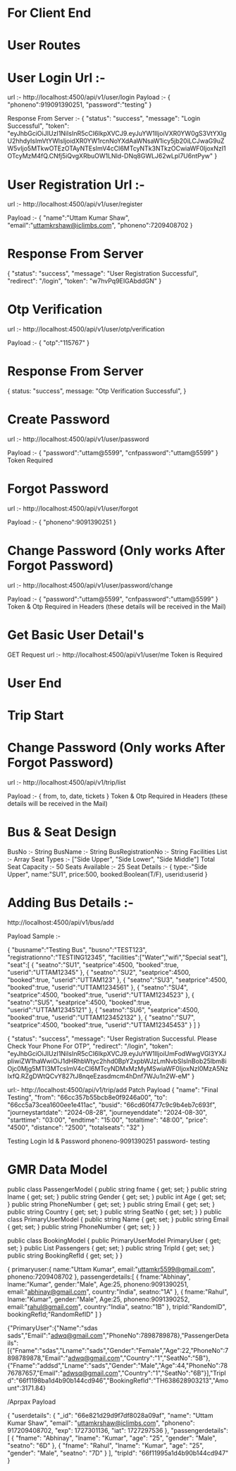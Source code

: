 # For Client End

# User Routes 

# User Login Url :- 
url :- http://localhost:4500/api/v1/user/login
Payload :-
{
   "phoneno":919091390251,
   "password":"testing"
}

Response From Server :- 
{
  "status": "success",
  "message": "Login Successful",
  "token": "eyJhbGciOiJIUzI1NiIsInR5cCI6IkpXVCJ9.eyJuYW1lIjoiVXR0YW0gS3VtYXIgU2hhdyIsImVtYWlsIjoidXR0YW1rcnNoYXdAaWNsaW1icy5jb20iLCJwaG9uZW5vIjo5MTkwOTEzOTAyNTEsImV4cCI6MTcyNTk3NTkzOCwiaWF0IjoxNzI1OTcyMzM4fQ.CNfj5iQvgXRbuOW1LNld-DNq8GWLJ62wLpl7U6ntPyw"
}


# User Registration Url :- 

url :- http://localhost:4500/api/v1/user/register

Payload :- {
  "name":"Uttam Kumar Shaw",
  "email":"uttamkrshaw@iclimbs.com",
  "phoneno":7209408702
}

# Response From Server
{
  "status": "success",
  "message": "User Registration Successful",
  "redirect": "/login",
  "token": "w7hvPq9EIGAbddGN"
}


# Otp Verification 

url :- http://localhost:4500/api/v1/user/otp/verification

Payload :- {
"otp":"115767"
}

# Response From Server 

{ status: "success", message: "Otp Verification Successful", }

# Create Password 

url :- http://localhost:4500/api/v1/user/password

Payload :- {
"password":"uttam@5599",
"cnfpassword":"uttam@5599"
}
Token Required

# Forgot Password 

url :- http://localhost:4500/api/v1/user/forgot

Payload :- {
"phoneno":9091390251
}


# Change Password (Only works After Forgot Password)

url :- http://localhost:4500/api/v1/user/password/change

Payload :- {
"password":"uttam@5599",
"cnfpassword":"uttam@5599"
}
Token & Otp  Required in Headers (these details will be received in the Mail)




# Get Basic User Detail's 
GET Request
url :- http://localhost:4500/api/v1/user/me
Token is Required 
# User End 



# Trip Start 


# Change Password (Only works After Forgot Password)

url :- http://localhost:4500/api/v1/trip/list

Payload :- {
from,
to,
date,
tickets
}
Token & Otp  Required in Headers (these details will be received in the Mail)























































































































































































































# Bus & Seat Design
BusNo :- String
BusName :- String
BusRegistrationNo :- String
Facilities List :- Array
Seat Types :- ["Side Upper", "Side Lower", "Side Middle"]
Total Seat Capacity :- 50
Seats Available :- 25
Seat Details :- {
  type:-"Side Upper",
  name:"SU1",
  price:500,
  booked:Boolean(T/F),
  userid:userid
}


# Adding Bus Details :-

http://localhost:4500/api/v1/bus/add

Payload Sample :- 

{
"busname":"Testing Bus",
"busno":"TEST123",
"registrationno":"TESTING12345",
"facilities":["Water","wifi","Special seat"],
"seat":[
  {
    "seatno":"SU1",
    "seatprice":4500,
    "booked":true,
    "userid":"UTTAM12345"
}, {
    "seatno":"SU2",
    "seatprice":4500,
    "booked":true,
    "userid":"UTTAM123"
}, {
    "seatno":"SU3",
    "seatprice":4500,
    "booked":true,
    "userid":"UTTAM1234561"
}, {
    "seatno":"SU4",
    "seatprice":4500,
    "booked":true,
    "userid":"UTTAM1234523"
}, {
    "seatno":"SU5",
    "seatprice":4500,
    "booked":true,
    "userid":"UTTAM12345121"
}, {
    "seatno":"SU6",
    "seatprice":4500,
    "booked":true,
    "userid":"UTTAM123452132"
}, {
    "seatno":"SU7",
    "seatprice":4500,
    "booked":true,
    "userid":"UTTAM12345453"
}
]
}


<!-- New -->

{
  "status": "success",
  "message": "User Registration Successful. Please Check Your Phone For OTP",
  "redirect": "/login",
  "token": "eyJhbGciOiJIUzI1NiIsInR5cCI6IkpXVCJ9.eyJuYW1lIjoiUmFodWwgVGl3YXJpIiwiZW1haWwiOiJ1dHRhbWtyc2hhd0BpY2xpbWJzLmNvbSIsInBob25lbm8iOjc0Mjg5MTI3MTcsImV4cCI6MTcyNDMxMzMyMSwiaWF0IjoxNzI0MzA5NzIxfQ.RZgDWtQCvY827tJ8nqeEzasdmcm4hDnf7WJu1n2W-eM"
}


<!-- Adding New Trip Detail's -->
url:- http://localhost:4500/api/v1/trip/add
Patch
Payload 
{
    "name": "Final Testing",
    "from": "66cc357b55bcb8e0f9246a00",
    "to": "66cc5a73cea1600ee1e411ac",
    "busid": "66cd60f477c9c9b4eb7c693f",
    "journeystartdate": "2024-08-28",
    "journeyenddate": "2024-08-30",
    "starttime": "03:00",
    "endtime": "15:00",
    "totaltime": "48:00",
    "price": "4500",
    "distance": "2500",
    "totalseats": "32"
}


Testing Login Id & Password
phoneno-9091390251
password- testing

# GMR Data Model

public class PassengerModel
 {
     public string fname { get; set; }
     public string lname { get; set; }
     public string Gender { get; set; }
     public int Age { get; set; }
     public string PhoneNumber { get; set; }
     public string Email { get; set; }
     public string Country { get; set; }
     public string SeatNo { get; set; }
 }
 public class PrimaryUserModel
 {
     public string Name { get; set; }
     public string Email { get; set; }
     public string PhoneNumber { get; set; }
 }

 public class BookingModel
 {
     public PrimaryUserModel PrimaryUser { get; set; }
     public List<PassengerModel> Passengers { get; set; }
     public string TripId { get; set; }
     public string BookingRefId { get; set; }
 }

 {
primaryuser:{
    name:"Uttam Kumar",
    email:"uttamkr5599@gmail.com",
    phoneno:7209408702
},
passengerdetails:[
{
    fname:"Abhinay",
    lname:"Kumar",
    gender:"Male",
    Age:25,
    phoneno:9091390251,
    email:"abhinay@gmail.com",
    country:"India",
    seatno:"1A"
},
{
    fname:"Rahul",
    lname:"Kumar",
    gender:"Male",
    Age:25,
    phoneno:9091390252,
    email:"rahul@gmail.com",
    country:"India",
    seatno:"1B"
},
tripId:"RandomID",
bookingRefId;"RandomRefID"
]
 }



 {"PrimaryUser":{"Name":"sdas sads","Email":"adwq@gmail.com","PhoneNo":7898789878},"PassengerDetails":[{"Fname":"sdas","Lname":"sads","Gender":"Female","Age":22,"PhoneNo":7898789878,"Email":"adwq@gmail.com","Country":"1","SeatNo":"5B"},{"Fname":"addsd","Lname":"sads","Gender":"Male","Age":44,"PhoneNo":7876787657,"Email":"adwsq@gmail.com","Country":"1","SeatNo":"6B"}],"TripId":"66f1198ba1d4b90b144cd946","BookingRefId":"TH638628903213","Amount":3171.84}




 /Aprpax Payload


 {
    "userdetails": {
        "_id": "66e821d29d9f7df8028a09af",
        "name": "Uttam Kumar Shaw",
        "email": "uttamkrshaw@iclimbs.com",
        "phoneno": 917209408702,
        "exp": 1727301136,
        "iat": 1727297536
    },
    "passengerdetails": [
        {
            "fname": "Abhinay",
            "lname": "Kumar",
            "age": "25",
            "gender": "Male",
            "seatno": "6D"
        },
        {
            "fname": "Rahul",
            "lname": "Kumar",
            "age": "25",
            "gender": "Male",
            "seatno": "7D"
        }
    ],
    "tripId": "66f11995a1d4b90b144cd947"
}


